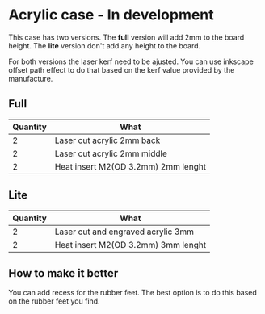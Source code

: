 # Acrylic case - In development

This case has two versions. The **full** version will add 2mm to the board height. The **lite** version don't add any height to the board.

For both versions the laser kerf need to be ajusted. You can use inkscape offset path effect to do that based on the kerf value provided by the manufacture.

## Full

| Quantity | What                                |
| -------- | ----------------------------------- |
| 2        | Laser cut acrylic 2mm back          |
| 2        | Laser cut acrylic 2mm middle        |
| 2        | Heat insert M2(OD 3.2mm) 2mm lenght |

## Lite

| Quantity | What                                |
| -------- | ----------------------------------- |
| 2        | Laser cut and engraved acrylic 3mm  |
| 2        | Heat insert M2(OD 3.2mm) 3mm lenght |

## How to make it better

You can add recess for the rubber feet. The best option is to do this based on the rubber feet you find.
